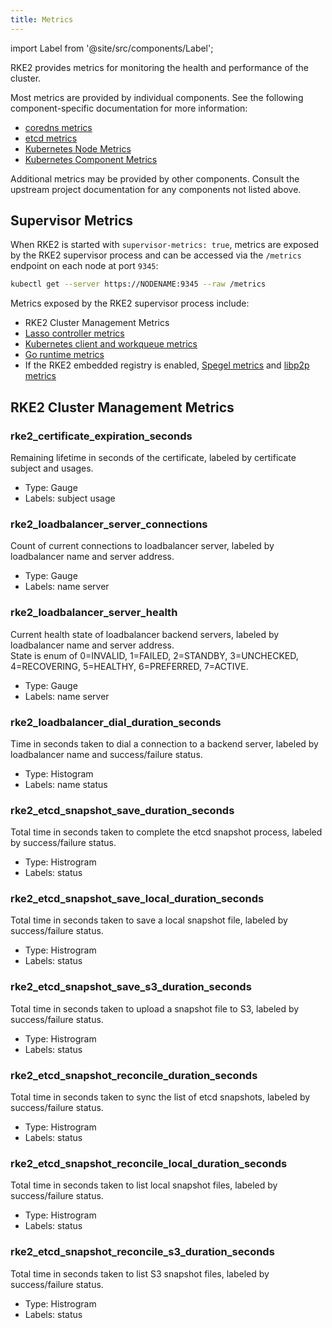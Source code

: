 ```yaml
---
title: Metrics
---
```


import Label from '@site/src/components/Label';

RKE2 provides metrics for monitoring the health and performance of the cluster.

Most metrics are provided by individual components. See the following component-specific documentation for more information:
* [coredns metrics](https://coredns.io/plugins/metrics/)
* [etcd metrics](https://etcd.io/docs/v3.5/metrics/)
* [Kubernetes Node Metrics](https://kubernetes.io/docs/reference/instrumentation/node-metrics/)
* [Kubernetes Component Metrics](https://kubernetes.io/docs/reference/instrumentation/metrics/)

Additional metrics may be provided by other components. Consult the upstream project documentation for any components not listed above.

## Supervisor Metrics

When RKE2 is started with `supervisor-metrics: true`, metrics are exposed by the RKE2 supervisor process and can be accessed via the `/metrics` endpoint on each node at port `9345`:

```sh
kubectl get --server https://NODENAME:9345 --raw /metrics
```

Metrics exposed by the RKE2 supervisor process include:
* RKE2 Cluster Management Metrics
* [Lasso controller metrics](https://github.com/rancher/lasso/blob/main/README.md#lasso-controller)
* [Kubernetes client and workqueue metrics](https://github.com/kubernetes/client-go/blob/master/README.md)
* [Go runtime metrics](https://pkg.go.dev/runtime/metrics#hdr-Supported_metrics)
* If the RKE2 embedded registry is enabled, [Spegel metrics](https://spegel.dev/docs/metrics/) and [libp2p metrics](https://github.com/libp2p/go-libp2p/blob/master/README.md)

## RKE2 Cluster Management Metrics

### rke2_certificate_expiration_seconds

Remaining lifetime in seconds of the certificate, labeled by certificate subject and usages.
- Type: Gauge
- Labels: <Label>subject</Label> <Label>usage</Label>

### rke2_loadbalancer_server_connections

Count of current connections to loadbalancer server, labeled by loadbalancer name and server address.
- Type: Gauge
- Labels: <Label>name</Label> <Label>server</Label>

### rke2_loadbalancer_server_health

Current health state of loadbalancer backend servers, labeled by loadbalancer name and server address.  
State is enum of 0=INVALID, 1=FAILED, 2=STANDBY, 3=UNCHECKED, 4=RECOVERING, 5=HEALTHY, 6=PREFERRED, 7=ACTIVE.
- Type: Gauge
- Labels: <Label>name</Label> <Label>server</Label>

### rke2_loadbalancer_dial_duration_seconds

Time in seconds taken to dial a connection to a backend server, labeled by loadbalancer name and success/failure status.
- Type: Histogram
- Labels: <Label>name</Label> <Label>status</Label>

### rke2_etcd_snapshot_save_duration_seconds

Total time in seconds taken to complete the etcd snapshot process, labeled by success/failure status.
- Type: Histrogram
- Labels: <Label>status</Label>

### rke2_etcd_snapshot_save_local_duration_seconds

Total time in seconds taken to save a local snapshot file, labeled by success/failure status.
- Type: Histrogram
- Labels: <Label>status</Label>

### rke2_etcd_snapshot_save_s3_duration_seconds

Total time in seconds taken to upload a snapshot file to S3, labeled by success/failure status.
- Type: Histrogram
- Labels: <Label>status</Label>

### rke2_etcd_snapshot_reconcile_duration_seconds

Total time in seconds taken to sync the list of etcd snapshots, labeled by success/failure status.
- Type: Histrogram
- Labels: <Label>status</Label>

### rke2_etcd_snapshot_reconcile_local_duration_seconds

Total time in seconds taken to list local snapshot files, labeled by success/failure status.
- Type: Histrogram
- Labels: <Label>status</Label>

### rke2_etcd_snapshot_reconcile_s3_duration_seconds

Total time in seconds taken to list S3 snapshot files, labeled by success/failure status.
- Type: Histrogram
- Labels: <Label>status</Label>
